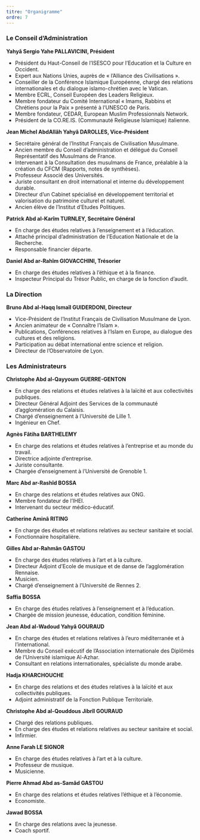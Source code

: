```yaml
---
titre: "Organigramme"
ordre: 7
---
```


### Le Conseil d’Administration

**Yahyâ Sergio Yahe PALLAVICINI, Président**
- Président du Haut-Conseil de l’ISESCO pour l’Education et la Culture en Occident.
- Expert aux Nations Unies, auprès de «&nbsp;l’Alliance des Civilisations&nbsp;».
- Conseiller de la Conférence Islamique Européenne, chargé des relations internationales et du dialogue islamo-chrétien avec le Vatican.
- Membre ECRL, Conseil Européen des Leaders Religieux.
- Membre fondateur du Comité International «&nbsp;Imams, Rabbins et Chrétiens pour la Paix&nbsp;» présenté à l’UNESCO de Paris.
- Membre fondateur, CEDAR, European Muslim Professionnals Network.
- Président de la CO.RE.IS. (Communauté Religieuse Islamique) italienne.


**Jean Michel AbdAllâh Yahyâ DAROLLES, Vice-Président**
- Secrétaire général de l’Institut Français de Civilisation Musulmane.
- Ancien membre du Conseil d’administration et délégué du Conseil Représentatif des Musulmans de France.
- Intervenant à la Consultation des musulmans de France, préalable à la création du CFCM (Rapports, notes de synthèses).
- Professeur Associé des Universités.
- Juriste consultant en droit international et interne du développement durable.
- Directeur d’un Cabinet spécialisé en développement territorial et valorisation du patrimoine culturel et naturel.
- Ancien élève de l’Institut d’Etudes Politiques. 

  
**Patrick Abd al-Karîm TURNLEY, Secrétaire Général**
- En charge des études relatives à l’enseignement et à l’éducation.
- Attaché principal d’administration de l’Education Nationale et de la Recherche.
- Responsable financier départe. 

  
**Daniel Abd ar-Rahîm GIOVACCHINI, Trésorier**
- En charge des études relatives à l’éthique et à la finance.
- Inspecteur Principal du Trésor Public, en charge de la fonction d’audit.



### La Direction

**Bruno Abd al-Haqq Ismaîl GUIDERDONI, Directeur**
- Vice-Président de l’Institut Français de Civilisation Musulmane de Lyon.
- Ancien animateur de «&nbsp;Connaître l’Islam&nbsp;».
- Publications, Conférences relatives à l’Islam en Europe, au dialogue des cultures et des religions.
- Participation au débat international entre science et religion.
- Directeur de l’Observatoire de Lyon.



### Les Administrateurs

**Christophe Abd al-Qayyoum GUERRE-GENTON**
- En charge des relations et études relatives à la laïcité et aux collectivités publiques.
- Directeur Général Adjoint des Services de la communauté d’agglomération du Calaisis.
- Chargé d’enseignement à l’Université de Lille 1.
- Ingénieur en Chef. 

  
**Agnès Fâtiha BARTHELEMY**
- En charge des relations et études relatives à l’entreprise et au monde du travail.
- Directrice adjointe d’entreprise.
- Juriste consultante.
- Chargée d’enseignement à l’Université de Grenoble 1. 

  
**Marc Abd ar-Rashîd BOSSA**
- En charge des relations et études relatives aux ONG.
- Membre fondateur de l’IHEI.
- Intervenant du secteur médico-éducatif. 

  
**Catherine Aminâ RITING**
- En charge des études et relations relatives au secteur sanitaire et social.
- Fonctionnaire hospitalière. 

  
**Gilles Abd ar-Rahmân GASTOU**
- En charge des études relatives à l’art et à la culture.
- Directeur Adjoint d’Ecole de musique et de danse de l’agglomération Rennaise.
- Musicien.
- Chargé d’enseignement à l’Université de Rennes 2. 

  
**Saffia BOSSA**
- En charge des études relatives à l’enseignement et à l’éducation.
- Chargée de mission jeunesse, éducation, condition féminine. 

  
**Jean Abd al-Wadoud Yahyâ GOURAUD**
- En charge des études et relations relatives à l’euro méditerranée et à l’international.
- Membre du Conseil exécutif de l’Association internationale des Diplômés de l’Université islamique Al-Azhar.
- Consultant en relations internationales, spécialiste du monde arabe. 

  
**Hadja KHARCHOUCHE**
- En charge des relations et des études relatives à la laïcité et aux collectivités publiques.
- Adjoint administratif de la Fonction Publique Territoriale. 

  
**Christophe Abd al-Qouddous Jibrîl GOURAUD**
- Chargé des relations publiques.
- En charge des études et relations relatives au secteur sanitaire et social.
- Infirmier. 

  
**Anne Farah LE SIGNOR**
- En charge des études relatives à l’art et à la culture.
- Professeur de musique.
- Musicienne. 

  
**Pierre Ahmad Abd as-Samâd GASTOU**
- En charge des relations et études relatives l’éthique et à l’économie.
- Economiste. 

  
**Jawad BOSSA**
- En charge des relations avec la jeunesse.
- Coach sportif.